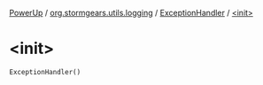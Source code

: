 [PowerUp](../../index.md) / [org.stormgears.utils.logging](../index.md) / [ExceptionHandler](index.md) / [&lt;init&gt;](./-init-.md)

# &lt;init&gt;

`ExceptionHandler()`